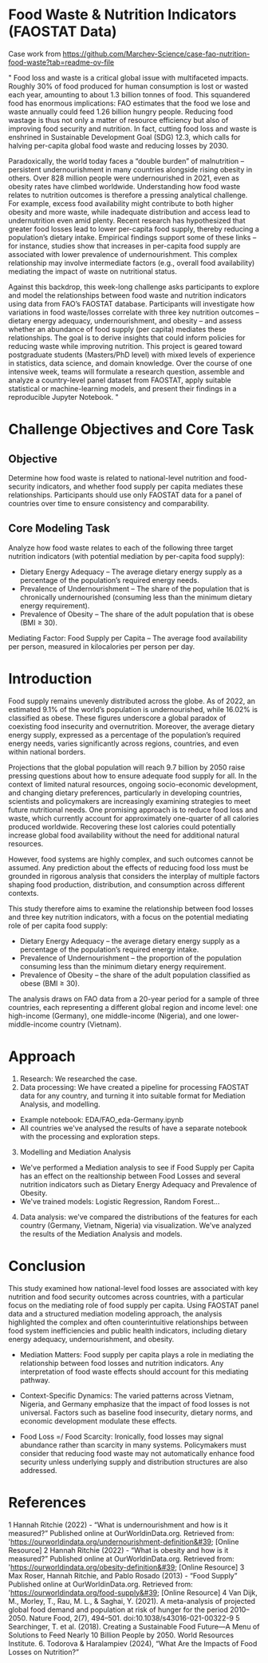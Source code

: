 # Food Waste & Nutrition Indicators (FAOSTAT Data)

Case work from https://github.com/Marchev-Science/case-fao-nutrition-food-waste?tab=readme-ov-file

" Food loss and waste is a critical global issue with multifaceted impacts. Roughly 30% of food produced for human consumption is lost or wasted each year, amounting to about 1.3 billion tonnes of food. This squandered food has enormous implications: FAO estimates that the food we lose and waste annually could feed 1.26 billion hungry people. Reducing food wastage is thus not only a matter of resource efficiency but also of improving food security and nutrition. In fact, cutting food loss and waste is enshrined in Sustainable Development Goal (SDG) 12.3, which calls for halving per-capita global food waste and reducing losses by 2030.

Paradoxically, the world today faces a “double burden” of malnutrition – persistent undernourishment in many countries alongside rising obesity in others. Over 828 million people were undernourished in 2021, even as obesity rates have climbed worldwide. Understanding how food waste relates to nutrition outcomes is therefore a pressing analytical challenge. For example, excess food availability might contribute to both higher obesity and more waste, while inadequate distribution and access lead to undernutrition even amid plenty. Recent research has hypothesized that greater food losses lead to lower per-capita food supply, thereby reducing a population’s dietary intake. Empirical findings support some of these links – for instance, studies show that increases in per-capita food supply are associated with lower prevalence of undernourishment. This complex relationship may involve intermediate factors (e.g., overall food availability) mediating the impact of waste on nutritional status.

Against this backdrop, this week-long challenge asks participants to explore and model the relationships between food waste and nutrition indicators using data from FAO’s FAOSTAT database. Participants will investigate how variations in food waste/losses correlate with three key nutrition outcomes – dietary energy adequacy, undernourishment, and obesity – and assess whether an abundance of food supply (per capita) mediates these relationships. The goal is to derive insights that could inform policies for reducing waste while improving nutrition. This project is geared toward postgraduate students (Masters/PhD level) with mixed levels of experience in statistics, data science, and domain knowledge. Over the course of one intensive week, teams will formulate a research question, assemble and analyze a country-level panel dataset from FAOSTAT, apply suitable statistical or machine-learning models, and present their findings in a reproducible Jupyter Notebook. "

# Challenge Objectives and Core Task
## Objective
Determine how food waste is related to national-level nutrition and food-security indicators, and whether food supply per capita mediates these relationships. Participants should use only FAOSTAT data for a panel of countries over time to ensure consistency and comparability.

## Core Modeling Task
Analyze how food waste relates to each of the following three target nutrition indicators (with potential mediation by per-capita food supply):

- Dietary Energy Adequacy – The average dietary energy supply as a percentage of the population’s required energy needs.
- Prevalence of Undernourishment – The share of the population that is chronically undernourished (consuming less than the minimum dietary energy requirement).
- Prevalence of Obesity – The share of the adult population that is obese (BMI ≥ 30).

Mediating Factor: Food Supply per Capita – The average food availability per person, measured in kilocalories per person per day.

# Introduction

Food supply remains unevenly distributed across the globe. As of 2022, an estimated 9.1% of the world’s population is undernourished, while 16.02% is classified as obese. These figures underscore a global paradox of coexisting food insecurity and overnutrition. Moreover, the average dietary energy supply, expressed as a percentage of the population’s required energy needs, varies significantly across regions, countries, and even within national borders. 

Projections that the global population will reach 9.7 billion by 2050 raise pressing questions about how to ensure adequate food supply for all. In the context of limited natural resources, ongoing socio-economic development, and changing dietary preferences, particularly in developing countries, scientists and policymakers are increasingly examining strategies to meet future nutritional needs. One promising approach is to reduce food loss and waste, which currently account for approximately one-quarter of all calories produced worldwide.  Recovering these lost calories could potentially increase global food availability without the need for additional natural resources.

However, food systems are highly complex, and such outcomes cannot be assumed. Any prediction about the effects of reducing food loss must be grounded in rigorous analysis that considers the interplay of multiple factors shaping food production, distribution, and consumption across different contexts.

This study therefore aims to examine the relationship between food losses and three key nutrition indicators, with a focus on the potential mediating role of per capita food supply:
- Dietary Energy Adequacy – the average dietary energy supply as a percentage of the population’s required energy intake.
- Prevalence of Undernourishment – the proportion of the population consuming less than the minimum dietary energy requirement.
-  Prevalence of Obesity – the share of the adult population classified as obese (BMI ≥ 30).
 
The analysis draws on FAO data from a 20-year period for a sample of three countries, each representing a different global region and income level: one high-income (Germany), one middle-income (Nigeria), and one lower-middle-income country (Vietnam).

# Approach

1. Research: We researched the case.
2. Data processing: We have created a pipeline for processing FAOSTAT data for any country, and turning it into suitable format for Mediation Analysis, and modelling. 
 - Example notebook: EDA/FAO_eda-Germany.ipynb
 - All countries we've analysed the results of have a separate notebook with the processing and exploration steps.
3. Modelling and Mediation Analysis
- We've performed a Mediation analysis to see if Food Supply per Capita has an effect on the realtionship between Food Losses and several nutrition indicators such as Dietary Energy Adequacy and Prevalence of Obesity.
- We've trained models: Logistic Regression, Random Forest...
4. Data analysis: we've compared the distributions of the features for each country (Germany, Vietnam, Nigeria) via visualization. We've analyzed the results of the Mediation Analysis and models.

# Conclusion  

This study examined how national-level food losses are associated with key nutrition and food security outcomes across countries, with a particular focus on the mediating role of food supply per capita. Using FAOSTAT panel data and a structured mediation modeling approach, the analysis highlighted the complex and often counterintuitive relationships between food system inefficiencies and public health indicators, including dietary energy adequacy, undernourishment, and obesity.

- Mediation Matters: Food supply per capita plays a role in mediating the relationship between food losses and nutrition indicators. Any interpretation of food waste effects should account for this mediating pathway.

- Context-Specific Dynamics: The varied patterns across Vietnam, Nigeria, and Germany emphasize that the impact of food losses is not universal. Factors such as baseline food insecurity, dietary norms, and economic development modulate these effects.

- Food Loss =/ Food Scarcity: Ironically, food losses may signal abundance rather than scarcity in many systems. Policymakers must consider that reducing food waste may not automatically enhance food security unless underlying supply and distribution structures are also addressed.

# References
1 Hannah Ritchie (2022) - “What is undernourishment and how is it measured?” Published online at
OurWorldinData.org. Retrieved from: &#39;https://ourworldindata.org/undernourishment-definition&#39; [Online
Resource]
2 Hannah Ritchie (2022) - “What is obesity and how is it measured?” Published online at
OurWorldinData.org. Retrieved from: &#39;https://ourworldindata.org/obesity-definition&#39; [Online Resource]
3 Max Roser, Hannah Ritchie, and Pablo Rosado (2013) - “Food Supply” Published online at
OurWorldinData.org. Retrieved from: &#39;https://ourworldindata.org/food-supply&#39; [Online Resource]
4 Van Dijk, M., Morley, T., Rau, M. L., &amp; Saghai, Y. (2021). A meta-analysis of projected global food
demand and population at risk of hunger for the period 2010–2050. Nature Food, 2(7), 494–501.
doi:10.1038/s43016-021-00322-9
5 Searchinger, T. et al. (2018). Creating a Sustainable Food Future—A Menu of Solutions to Feed Nearly
10 Billion People by 2050. World Resources Institute.
6. Todorova & Haralampiev (2024), “What Are the Impacts of Food Losses on Nutrition?”

